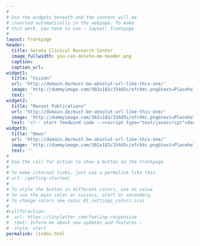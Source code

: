 ```yaml
---
#
# Use the widgets beneath and the content will be
# inserted automatically in the webpage. To make
# this work, you have to use › layout: frontpage
#
layout: frontpage
header:
  title: Soroka Clinical Research Center
  image_fullwidth: you-can-delete-me-header.png
  caption:
  caption_url:
widget1:
  title: "Vision"
  url: 'http://domain.de/must-be-absolut-url-like-this-one/'
  image: 'http://dummyimage.com/302x183/334d5c/efc94c.png&text=Placeholder'
  text: ''
widget2:
  title: "Recent Publications"
  url: 'http://domain.de/must-be-absolut-url-like-this-one/'
  image: 'http://dummyimage.com/302x183/334d5c/efc94c.png&text=Placeholder'
  text: '<!-- start feedwind code --><script type="text/javascript">document.write('\x3Cscript type="text/javascript" src="' + ('https:' == document.location.protocol ? 'https://' : 'http://') + 'feed.mikle.com/js/rssmikle.js">\x3C/script>');</script><script type="text/javascript">(function() {var params = {rssmikle_url: "http://www.ncbi.nlm.nih.gov/entrez/eutils/erss.cgi?rss_guid=1J__86CjOXsnvqE2ZyUUD3sQlKBnZ-fDjWjjxpwDpbBJcRkctB",rssmikle_frame_width: "300",rssmikle_frame_height: "200",frame_height_by_article: "1",rssmikle_target: "_blank",rssmikle_font: "Arial, Helvetica, sans-serif",rssmikle_font_size: "12",rssmikle_border: "off",responsive: "off",rssmikle_css_url: "",text_align: "left",text_align2: "left",corner: "off",scrollbar: "on",autoscroll: "on",scrolldirection: "up",scrollstep: "3",mcspeed: "20",sort: "Off",rssmikle_title: "on",rssmikle_title_sentence: "",rssmikle_title_link: "",rssmikle_title_bgcolor: "#0066FF",rssmikle_title_color: "#FFFFFF",rssmikle_title_bgimage: "",rssmikle_item_bgcolor: "#FFFFFF",rssmikle_item_bgimage: "",rssmikle_item_title_length: "55",rssmikle_item_title_color: "#0066FF",rssmikle_item_border_bottom: "on",rssmikle_item_description: "on",item_link: "off",rssmikle_item_description_length: "150",rssmikle_item_description_color: "#666666",rssmikle_item_date: "gl1",rssmikle_timezone: "Etc/GMT",datetime_format: "%b %e, %Y %l:%M %p",item_description_style: "text",item_thumbnail: "full",item_thumbnail_selection: "auto",article_num: "15",rssmikle_item_podcast: "off",keyword_inc: "",keyword_exc: ""};feedwind_show_widget_iframe(params);})();</script><div style="font-size:10px; text-align:center; width:300px;"><a href="http://feed.mikle.com/" target="_blank" style="color:#CCCCCC;">RSS Feed Widget</a><!--Please display the above link in your web page according to Terms of Service.--></div><!-- end feedwind code --><!--  end  feedwind code -->'
widget3:
  title: "News"
  url: 'http://domain.de/must-be-absolut-url-like-this-one/'
  image: 'http://dummyimage.com/302x183/334d5c/efc94c.png&text=Placeholder'
  text: ''
#
# Use the call for action to show a button on the frontpage
#
# To make internal links, just use a permalink like this
# url: /getting-started/
#
# To style the button in different colors, use no value
# to use the main color or success, alert or secondary.
# To change colors see sass/_01_settings_colors.scss
#
#callforaction:
#  url: https://tinyletter.com/feeling-responsive
#  text: Inform me about new updates and features ›
#  style: alert
permalink: /index.html
---
```


